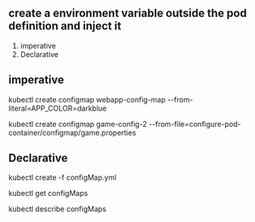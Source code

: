 ## create a environment variable outside the pod definition and inject it 

1. imperative 
2. Declarative

## imperative 

kubectl create configmap webapp-config-map --from-literal=APP_COLOR=darkblue

kubectl create configmap game-config-2 --from-file=configure-pod-container/configmap/game.properties

## Declarative

 kubectl create -f configMap.yml

 kubectl get configMaps

 kubectl describe configMaps


